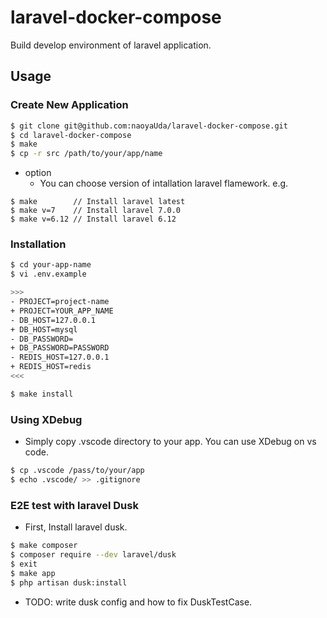 # laravel-docker-compose

Build develop environment of laravel application.

## Usage

### Create New Application

```bash
$ git clone git@github.com:naoyaUda/laravel-docker-compose.git
$ cd laravel-docker-compose
$ make
$ cp -r src /path/to/your/app/name
```
- option
  - You can choose version of intallation laravel flamework. e.g.

```
$ make        // Install laravel latest
$ make v=7    // Install laravel 7.0.0
$ make v=6.12 // Install laravel 6.12
```

### Installation

```bash
$ cd your-app-name
$ vi .env.example

>>>
- PROJECT=project-name
+ PROJECT=YOUR_APP_NAME
- DB_HOST=127.0.0.1
+ DB_HOST=mysql
- DB_PASSWORD=
+ DB_PASSWORD=PASSWORD
- REDIS_HOST=127.0.0.1
+ REDIS_HOST=redis
<<<

$ make install
```

### Using XDebug

- Simply copy .vscode directory to your app. You can use XDebug on vs code.

```bash
$ cp .vscode /pass/to/your/app
$ echo .vscode/ >> .gitignore
```

### E2E test with laravel Dusk

- First, Install laravel dusk.

```bash
$ make composer
$ composer require --dev laravel/dusk
$ exit
$ make app
$ php artisan dusk:install
```

- TODO: write dusk config and how to fix DuskTestCase.
